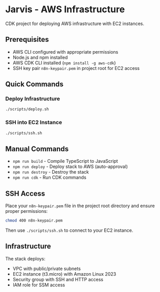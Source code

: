 # Jarvis - AWS Infrastructure

CDK project for deploying AWS infrastructure with EC2 instances.

## Prerequisites

- AWS CLI configured with appropriate permissions
- Node.js and npm installed
- AWS CDK CLI installed (`npm install -g aws-cdk`)
- SSH key pair `n8n-keypair.pem` in project root for EC2 access

## Quick Commands

### Deploy Infrastructure
```bash
./scripts/deploy.sh
```

### SSH into EC2 Instance
```bash
./scripts/ssh.sh
```

## Manual Commands

* `npm run build`   - Compile TypeScript to JavaScript
* `npm run deploy`  - Deploy stack to AWS (auto-approval)
* `npm run destroy` - Destroy the stack
* `npm run cdk`     - Run CDK commands

## SSH Access

Place your `n8n-keypair.pem` file in the project root directory and ensure proper permissions:
```bash
chmod 400 n8n-keypair.pem
```

Then use `./scripts/ssh.sh` to connect to your EC2 instance.

## Infrastructure

The stack deploys:
- VPC with public/private subnets
- EC2 instance (t3.micro) with Amazon Linux 2023
- Security group with SSH and HTTP access
- IAM role for SSM access